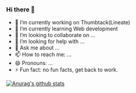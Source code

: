 ### Hi there 👋

- 🔭 I’m currently working on Thumbtack(Lineate)
- 🌱 I’m currently learning Web development
- 👯 I’m looking to collaborate on ...
- 🤔 I’m looking for help with ...
- 💬 Ask me about ...
- 📫 How to reach me: ...
- 😄 Pronouns: ...
- ⚡ Fun fact: no fun facts, get back to work.

[![Anurag's github stats](https://github-readme-stats.vercel.app/api?username=Artur-Sg&show_icons=true&count_private=true&theme=dark)](https://github.com/anuraghazra/github-readme-stats)

